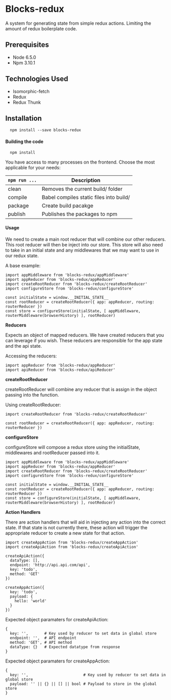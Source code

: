 # Blocks-redux

A system for generating state from simple redux actions. Limiting the amount of redux boilerplate code.

## Prerequisites

- Node 6.5.0
- Npm 3.10.1

## Technologies Used

- Isomorphic-fetch
- Redux
- Redux Thunk

## Installation

```
  npm install --save blocks-redux
```

#### Building the code

```
  npm install
```

You have access to many processes on the frontend. Choose the most applicable for your needs:

|`npm run ...`|Description|
|------------------|-----------|
|clean|Removes the current build/ folder|
|compile|Babel compiles static files into build/|
|package|Create build pacakge|
|publish|Publishes the packages to npm|

#### Usage

We need to create a main root reducer that will combine our other reducers. This root reducer will then be inject into our store. This store will also need to take in an initial state and any middlewares that we may want to use in our redux state.

A base example:

```
import appMiddleware from 'blocks-redux/appMiddleware'
import appReducer from 'blocks-redux/appReducer'
import createRootReducer from 'blocks-redux/createRootReducer'
import configureStore from 'blocks-redux/configureStore'

const initialState = window.__INITIAL_STATE__
const rootReducer = createRootReducer({ app: appReducer, routing: routerReducer })
const store = configureStore(initialState, [ appMiddleware, routerMiddleware(browserHistory) ], rootReducer)
```

**Reducers**

Expects an object of mapped reducers. We have created reducers that you can leverage if you wish. These reducers are responsible for the app state and the api state.

Accessing the reducers:

```
import appReducer from 'blocks-redux/appReducer'
import apiReducer from 'blocks-redux/apiReducer'
```

**createRootReducer**

createRootReducer will combine any reducer that is assign in the object passing into the function.

Using createRootReducer:

```
import createRootReducer from 'blocks-redux/createRootReducer'

const rootReducer = createRootReducer({ app: appReducer, routing: routerReducer })
```

**configureStore**

configureStore will compose a redux store using the initialState, middlewares and rootReducer passed into it.

```
import appMiddleware from 'blocks-redux/appMiddleware'
import appReducer from 'blocks-redux/appReducer'
import createRootReducer from 'blocks-redux/createRootReducer'
import configureStore from 'blocks-redux/configureStore'

const initialState = window.__INITIAL_STATE__
const rootReducer = createRootReducer({ app: appReducer, routing: routerReducer })
const store = configureStore(initialState, [ appMiddleware, routerMiddleware(browserHistory) ], rootReducer)
```

**Action Handlers**

There are action handlers that will aid in injecting any action into the correct state. If that state is not currently there, these action will trigger the appropriate reducer to create a new state for that action.

```
import createAppAction from 'blocks-redux/createAppAction'
import createApiAction from 'blocks-redux/createApiAction'

createApiAction({
  dataType: [],
  endpoint: 'http://api.api.com/api',
  key: 'todo',
  method: 'GET'  
})

createAppAction({
  key: 'todo',
  payload: {
    hello: 'world'
  }
})
```

Expected object paramaters for createApiAction:

```
{
  key: '',       # Key used by reducer to set data in global store
  endpoint: '',  # API endpoint
  method: 'GET', # API method
  dataType: {}   # Expected datatype from response
}
```

Expected object paramaters for createAppAction:

```
{
  key: '',                        # Key used by reducer to set data in global store
  payload: '' || {} || [] || bool # Payload to store in the global store
}
```
